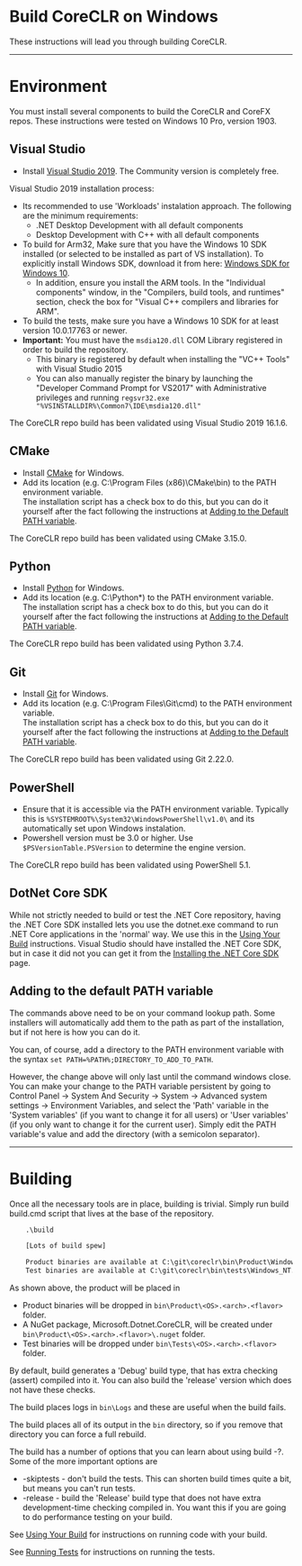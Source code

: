 Build CoreCLR on Windows
========================

These instructions will lead you through building CoreCLR.

----------------
# Environment

You must install several components to build the CoreCLR and CoreFX repos. These instructions were tested on Windows 10 Pro, version 1903.

## Visual Studio

- Install [Visual Studio 2019](https://visualstudio.microsoft.com/downloads/). The Community version is completely free.  

Visual Studio 2019 installation process:
* Its recommended to use 'Workloads' instalation approach. The following are the minimum requirements:
  * .NET Desktop Development with all default components
  * Desktop Development with C++ with all default components
* To build for Arm32, Make sure that you have the Windows 10 SDK installed (or selected to be installed as part of VS installation). To explicitly install Windows SDK, download it from here: [Windows SDK for Windows 10](https://developer.microsoft.com/en-us/windows/downloads).
  * In addition, ensure you install the ARM tools. In the "Individual components" window, in the "Compilers, build tools, and runtimes" section, check the box for "Visual C++ compilers and libraries for ARM".
* To build the tests, make sure you have a Windows 10 SDK for at least version 10.0.17763 or newer.
* **Important:** You must have the `msdia120.dll` COM Library registered in order to build the repository.
  * This binary is registered by default when installing the "VC++ Tools" with Visual Studio 2015
  * You can also manually register the binary by launching the "Developer Command Prompt for VS2017" with Administrative privileges and running `regsvr32.exe "%VSINSTALLDIR%\Common7\IDE\msdia120.dll"`

The CoreCLR repo build has been validated using Visual Studio 2019 16.1.6.

## CMake

- Install [CMake](http://www.cmake.org/download) for Windows.
- Add its location (e.g. C:\Program Files (x86)\CMake\bin) to the PATH environment variable.  
  The installation script has a check box to do this, but you can do it yourself after the fact following the instructions at [Adding to the Default PATH variable](#adding-to-the-default-path-variable).
  
The CoreCLR repo build has been validated using CMake 3.15.0.

## Python

- Install [Python](https://www.python.org/downloads/) for Windows.
- Add its location (e.g. C:\Python*\) to the PATH environment variable.  
  The installation script has a check box to do this, but you can do it yourself after the fact following the instructions at [Adding to the Default PATH variable](#adding-to-the-default-path-variable).

The CoreCLR repo build has been validated using Python 3.7.4.

## Git

- Install [Git](https://git-for-windows.github.io/) for Windows.
- Add its location (e.g. C:\Program Files\Git\cmd) to the PATH environment variable.  
  The installation script has a check box to do this, but you can do it yourself after the fact following the instructions at [Adding to the Default PATH variable](#adding-to-the-default-path-variable).

The CoreCLR repo build has been validated using Git 2.22.0.

## PowerShell

- Ensure that it is accessible via the PATH environment variable. Typically this is `%SYSTEMROOT%\System32\WindowsPowerShell\v1.0\` and its automatically set upon Windows instalation.
- Powershell version must be 3.0 or higher. Use `$PSVersionTable.PSVersion` to determine the engine version.

The CoreCLR repo build has been validated using PowerShell 5.1.

## DotNet Core SDK

While not strictly needed to build or test the .NET Core repository, having the .NET Core SDK installed lets you use the dotnet.exe command to run .NET Core applications in the 'normal' way.   We use this in the 
[Using Your Build](../workflow/UsingYourBuild.md) instructions.  Visual Studio should have
installed the .NET Core SDK, but in case it did not you can get it from the [Installing the .NET Core SDK](https://dotnet.microsoft.com/download) page.  

## Adding to the default PATH variable

The commands above need to be on your command lookup path.   Some installers will automatically add them to the path as part of the installation, but if not here is how you can do it.  

You can, of course, add a directory to the PATH environment variable with the syntax `set PATH=%PATH%;DIRECTORY_TO_ADD_TO_PATH`.

However, the change above will only last until the command windows close.   You can make your change to
the PATH variable persistent by going to  Control Panel -> System And Security -> System -> Advanced system settings -> Environment Variables, 
and select the 'Path' variable in the 'System variables' (if you want to change it for all users) or 'User variables' (if you only want
to change it for the current user).  Simply edit the PATH variable's value and add the directory (with a semicolon separator).

-------------------------------------
# Building

Once all the necessary tools are in place, building is trivial.  Simply run build build.cmd script that lives at
the base of the repository.   

```bat
    .\build 

    [Lots of build spew]

    Product binaries are available at C:\git\coreclr\bin\Product\Windows_NT.x64.debug
    Test binaries are available at C:\git\coreclr\bin\tests\Windows_NT.x64.debug
```

As shown above, the product will be placed in 

- Product binaries will be dropped in `bin\Product\<OS>.<arch>.<flavor>` folder. 
- A NuGet package, Microsoft.Dotnet.CoreCLR, will be created under `bin\Product\<OS>.<arch>.<flavor>\.nuget` folder. 
- Test binaries will be dropped under `bin\Tests\<OS>.<arch>.<flavor>` folder.

By default, build generates a 'Debug' build type, that has extra checking (assert) compiled into it. You can
also build the 'release' version which does not have these checks.

The build places logs in `bin\Logs` and these are useful when the build fails.

The build places all of its output in the `bin` directory, so if you remove that directory you can force a 
full rebuild.    

The build has a number of options that you can learn about using build -?.   Some of the more important options are

 * -skiptests - don't build the tests.   This can shorten build times quite a bit, but means you can't run tests.
 * -release - build the 'Release' build type that does not have extra development-time checking compiled in.
 You want this if you are going to do performance testing on your build. 

See [Using Your Build](../workflow/UsingYourBuild.md) for instructions on running code with your build.  

See [Running Tests](../workflow/RunningTests.md) for instructions on running the tests.  
